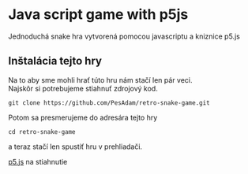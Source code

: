 # Java script game with p5js

Jednoduchá snake hra vytvorená pomocou javascriptu a kniznice p5.js

## Inštalácia tejto hry

Na to aby sme mohli hrať túto hru nám stačí len pár veci.  
Najskôr si potrebujeme stiahnuť zdrojový kod.
```
git clone https://github.com/PesAdam/retro-snake-game.git
```
Potom sa presmerujeme do adresára tejto hry
```
cd retro-snake-game
```
a teraz stačí len spustiť hru v prehliadači.

[p5.js](https://p5js.org/) na stiahnutie

